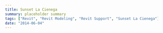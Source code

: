 ```yaml
---
title: Sunset La Cienega
summary: placeholder summary
tags: ["Revit", "Revit Modeling", "Revit Support", "Sunset La Cienega"]
date: "2014-06-04"
---
```

